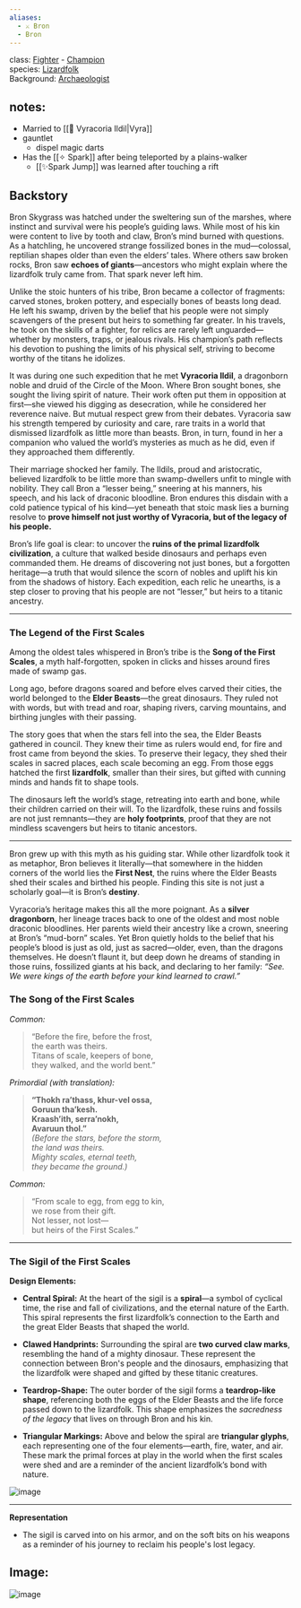 ```yaml
---
aliases:
  - ⚔️ Bron
  - Bron
---
```


class: [Fighter](https://roll20.net/compendium/dnd5e/Fighter#content) - [Champion](https://dnd5e.wikidot.com/fighter:champion) <br/>
species: [Lizardfolk](https://dnd5e.wikidot.com/lineage:lizardfolk) <br/>
Background: [Archaeologist](https://dnd5e.wikidot.com/background:archaeologist)<br/>
## notes:
* Married to [[🍃 Vyracoria Ildil|Vyra]]
* gauntlet
	* dispel magic darts
* Has the [[✧ Spark]] after being teleported by a plains-walker
	* [[✨Spark Jump]] was learned after touching a rift

## Backstory

Bron Skygrass was hatched under the sweltering sun of the marshes, where instinct and survival were his people’s guiding laws. While most of his kin were content to live by tooth and claw, Bron’s mind burned with questions. As a hatchling, he uncovered strange fossilized bones in the mud—colossal, reptilian shapes older than even the elders’ tales. Where others saw broken rocks, Bron saw **echoes of giants**—ancestors who might explain where the lizardfolk truly came from. That spark never left him.

Unlike the stoic hunters of his tribe, Bron became a collector of fragments: carved stones, broken pottery, and especially bones of beasts long dead. He left his swamp, driven by the belief that his people were not simply scavengers of the present but heirs to something far greater. In his travels, he took on the skills of a fighter, for relics are rarely left unguarded—whether by monsters, traps, or jealous rivals. His champion’s path reflects his devotion to pushing the limits of his physical self, striving to become worthy of the titans he idolizes.

It was during one such expedition that he met **Vyracoria Ildil**, a dragonborn noble and druid of the Circle of the Moon. Where Bron sought bones, she sought the living spirit of nature. Their work often put them in opposition at first—she viewed his digging as desecration, while he considered her reverence naive. But mutual respect grew from their debates. Vyracoria saw his strength tempered by curiosity and care, rare traits in a world that dismissed lizardfolk as little more than beasts. Bron, in turn, found in her a companion who valued the world’s mysteries as much as he did, even if they approached them differently.

Their marriage shocked her family. The Ildils, proud and aristocratic, believed lizardfolk to be little more than swamp-dwellers unfit to mingle with nobility. They call Bron a “lesser being,” sneering at his manners, his speech, and his lack of draconic bloodline. Bron endures this disdain with a cold patience typical of his kind—yet beneath that stoic mask lies a burning resolve to **prove himself not just worthy of Vyracoria, but of the legacy of his people.**

Bron’s life goal is clear: to uncover the **ruins of the primal lizardfolk civilization**, a culture that walked beside dinosaurs and perhaps even commanded them. He dreams of discovering not just bones, but a forgotten heritage—a truth that would silence the scorn of nobles and uplift his kin from the shadows of history. Each expedition, each relic he unearths, is a step closer to proving that his people are not “lesser,” but heirs to a titanic ancestry.

---
### **The Legend of the First Scales**

Among the oldest tales whispered in Bron’s tribe is the **Song of the First Scales**, a myth half-forgotten, spoken in clicks and hisses around fires made of swamp gas.

Long ago, before dragons soared and before elves carved their cities, the world belonged to the **Elder Beasts**—the great dinosaurs. They ruled not with words, but with tread and roar, shaping rivers, carving mountains, and birthing jungles with their passing.

The story goes that when the stars fell into the sea, the Elder Beasts gathered in council. They knew their time as rulers would end, for fire and frost came from beyond the skies. To preserve their legacy, they shed their scales in sacred places, each scale becoming an egg. From those eggs hatched the first **lizardfolk**, smaller than their sires, but gifted with cunning minds and hands fit to shape tools.

The dinosaurs left the world’s stage, retreating into earth and bone, while their children carried on their will. To the lizardfolk, these ruins and fossils are not just remnants—they are **holy footprints**, proof that they are not mindless scavengers but heirs to titanic ancestors.

---

Bron grew up with this myth as his guiding star. While other lizardfolk took it as metaphor, Bron believes it literally—that somewhere in the hidden corners of the world lies the **First Nest**, the ruins where the Elder Beasts shed their scales and birthed his people. Finding this site is not just a scholarly goal—it is Bron’s **destiny**.

Vyracoria’s heritage makes this all the more poignant. As a **silver dragonborn**, her lineage traces back to one of the oldest and most noble draconic bloodlines. Her parents wield their ancestry like a crown, sneering at Bron’s “mud-born” scales. Yet Bron quietly holds to the belief that his people’s blood is just as old, just as sacred—older, even, than the dragons themselves. He doesn’t flaunt it, but deep down he dreams of standing in those ruins, fossilized giants at his back, and declaring to her family: _“See. We were kings of the earth before your kind learned to crawl.”_

### **The Song of the First Scales**

_Common:_

> “Before the fire, before the frost,  
> the earth was theirs.  
> Titans of scale, keepers of bone,  
> they walked, and the world bent.”

_Primordial (with translation):_

> **“Thokh ra’thass, khur-vel ossa,  
> Goruun tha’kesh.  
> Kraash’ith, serra’nokh,  
> Avaruun thol.”**  
> _(Before the stars, before the storm,  
> the land was theirs.  
> Mighty scales, eternal teeth,  
> they became the ground.)_

_Common:_

> “From scale to egg, from egg to kin,  
> we rose from their gift.  
> Not lesser, not lost—  
> but heirs of the First Scales.”

---

### **The Sigil of the First Scales**

**Design Elements:**

- **Central Spiral:** At the heart of the sigil is a **spiral**—a symbol of cyclical time, the rise and fall of civilizations, and the eternal nature of the Earth. This spiral represents the first lizardfolk’s connection to the Earth and the great Elder Beasts that shaped the world.
    
- **Clawed Handprints:** Surrounding the spiral are **two curved claw marks**, resembling the hand of a mighty dinosaur. These represent the connection between Bron's people and the dinosaurs, emphasizing that the lizardfolk were shaped and gifted by these titanic creatures.
    
- **Teardrop-Shape:** The outer border of the sigil forms a **teardrop-like shape**, referencing both the eggs of the Elder Beasts and the life force passed down to the lizardfolk. This shape emphasizes the _sacredness of the legacy_ that lives on through Bron and his kin.
    
- **Triangular Markings:** Above and below the spiral are **triangular glyphs**, each representing one of the four elements—earth, fire, water, and air. These mark the primal forces at play in the world when the first scales were shed and are a reminder of the ancient lizardfolk’s bond with nature.
    
![image](Sigil%20of%20the%20First%20Scales.svg)

---

**Representation**

- The sigil is carved into on his armor, and on the soft bits on his weapons as a reminder of his journey to reclaim his people's lost legacy.

## Image:

![image](Bron.png)